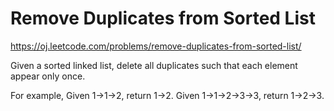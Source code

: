 Remove Duplicates from Sorted List 
==================================
https://oj.leetcode.com/problems/remove-duplicates-from-sorted-list/

Given a sorted linked list, delete all duplicates such that each element appear only once.

For example,
Given 1->1->2, return 1->2.
Given 1->1->2->3->3, return 1->2->3.
